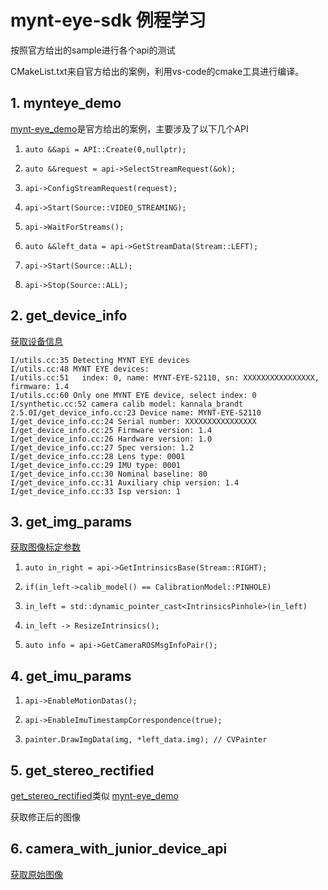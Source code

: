 # mynt-eye-sdk 例程学习

按照官方给出的sample进行各个api的测试

CMakeList.txt来自官方给出的案例，利用vs-code的cmake工具进行编译。

## 1. mynteye_demo

[mynt-eye_demo](mynteye_demo.cc)是官方给出的案例，主要涉及了以下几个API

1. `auto &&api = API::Create(0,nullptr);`  

2. `auto &&request = api->SelectStreamRequest(&ok);` 

3. `api->ConfigStreamRequest(request);`

4. `api->Start(Source::VIDEO_STREAMING);`

5. `api->WaitForStreams();`

6. `auto &&left_data = api->GetStreamData(Stream::LEFT);`

7. `api->Start(Source::ALL);`

8. `api->Stop(Source::ALL);`

## 2. get_device_info

[获取设备信息](get_device_info.cc)

```
I/utils.cc:35 Detecting MYNT EYE devices
I/utils.cc:48 MYNT EYE devices:
I/utils.cc:51   index: 0, name: MYNT-EYE-S2110, sn: XXXXXXXXXXXXXXXX, firmware: 1.4
I/utils.cc:60 Only one MYNT EYE device, select index: 0
I/synthetic.cc:52 camera calib model: kannala_brandt
2.5.0I/get_device_info.cc:23 Device name: MYNT-EYE-S2110
I/get_device_info.cc:24 Serial number: XXXXXXXXXXXXXXXX
I/get_device_info.cc:25 Firmware version: 1.4
I/get_device_info.cc:26 Hardware version: 1.0
I/get_device_info.cc:27 Spec version: 1.2
I/get_device_info.cc:28 Lens type: 0001
I/get_device_info.cc:29 IMU type: 0001
I/get_device_info.cc:30 Nominal baseline: 80
I/get_device_info.cc:31 Auxiliary chip version: 1.4
I/get_device_info.cc:33 Isp version: 1
```

## 3. get_img_params

[获取图像标定参数](get_img_params.cc)

1. `auto in_right = api->GetIntrinsicsBase(Stream::RIGHT);`

2. `if(in_left->calib_model() == CalibrationModel::PINHOLE)`

3. `in_left = std::dynamic_pointer_cast<IntrinsicsPinhole>(in_left)`

4. `in_left -> ResizeIntrinsics();`

5. `auto info = api->GetCameraROSMsgInfoPair();`


## 4. get_imu_params

1. `api->EnableMotionDatas();`

2. `api->EnableImuTimestampCorrespondence(true);`

3. `painter.DrawImgData(img, *left_data.img); // CVPainter`

## 5. get_stereo_rectified

[get_stereo_rectified](get_stereo_rectified.cc)类似 [mynt-eye_demo](mynteye_demo.cc)  

获取修正后的图像

## 6. camera_with_junior_device_api

[获取原始图像](camera_with_junior_device_api.cc)
